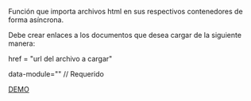 Función que importa archivos html en sus respectivos contenedores de forma asíncrona.

Debe crear enlaces a los documentos que desea cargar de la siguiente manera:

href = "url del archivo a cargar"

data-module="" // Requerido

[DEMO](https://galiprandi.github.io/js/importHTML/)
